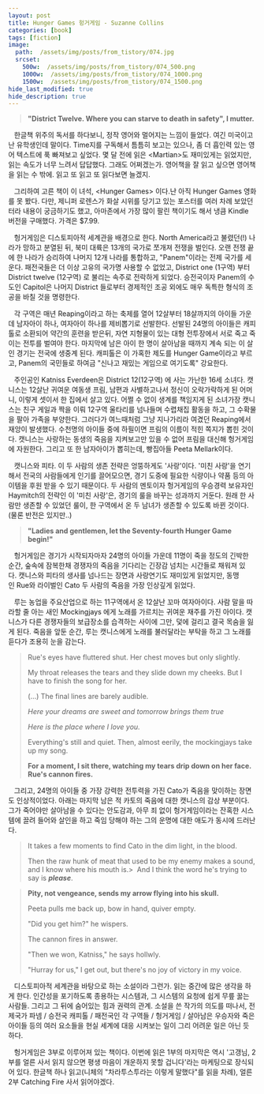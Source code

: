 ```yaml
---
layout: post
title: Hunger Games 헝거게임 - Suzanne Collins
categories: [book]
tags: [fiction]
image:
  path:  /assets/img/posts/from_tistory/074.jpg
  srcset:
    500w:  /assets/img/posts/from_tistory/074_500.png
    1000w:  /assets/img/posts/from_tistory/074_1000.png
    1500w:  /assets/img/posts/from_tistory/074_1500.png
hide_last_modified: true
hide_description: true
---
```


  




  


> **"District Twelve. Where you can starve to death in safety", I mutter.**

  


   한글책 위주의 독서를 하다보니, 정작 영어와 멀어지는 느낌이 들었다. 여긴 미국이고 난 유학생인데 말이다. Time지를 구독해서 틈틈히 보고는 있으나, 좀 더 흡인력 있는 영어 텍스트에 푹 빠져보고 싶었다. 몇 달 전에 읽은 <Martian\>도 재미있게는 읽었지만, 읽는 속도가 너무 느려서 답답했다. 그래도 어쩌겠는가. 영어책을 잘 읽고 싶으면 영어책을 읽는 수 밖에. 읽고 또 읽고 또 읽다보면 늘겠지.  

  


   그리하여 고른 책이 이 녀석, <Hunger Games\> 이다.난 아직 Hunger Games 영화를 못 봤다. 다만, 제니퍼 로렌스가 화살 시위를 당기고 있는 포스터를 여러 차례 보았던 터라 내용이 궁금하기도 했고, 아마존에서 가장 많이 팔린 책이기도 해서 냉큼 Kindle 버전을 구매했다. 가격은 $7.99.

  


   헝거게임은 디스토피아적 세계관을 배경으로 한다. North America라고 불렸던(!) 나라가 망하고 분열된 뒤, 북미 대륙은 13개의 국가로 쪼개져 전쟁을 벌인다. 오랜 전쟁 끝에 한 나라가 승리하여 나머지 12개 나라를 통합하고, "Panem"이라는 전제 국가를 세운다. 패전국들은 더 이상 고유의 국가명 사용할 수 없었고, District one (1구역) 부터 District twelve (12구역) 로 불리는 속주로 전락하게 되었다. 승전국이자 Panem의 수도인 Capitol은 나머지 District 들로부터 경제적인 조공 외에도 매우 독특한 형식의 조공을 바칠 것을 명령한다. 

  


   각 구역은 매년 Reaping이라고 하는 축제를 열어 12살부터 18살까지의 아이들 가운데 남자아이 하나, 여자아이 하나를 제비뽑기로 선발한다. 선발된 24명의 아이들은 캐피톨로 소환되어 약간의 훈련을 받은뒤, 자연 지형물이 있는 대형 전투장에서 서로 죽고 죽이는 전투를 벌여야 한다. 마지막에 남은 아이 한 명이 살아남을 때까지 계속 되는 이 살인 경기는 전국에 생중계 된다. 캐피톨은 이 가혹한 제도를 Hunger Game이라고 부르고, Panem의 국민들로 하여금 "신나고 재밌는 게임으로 여기도록" 강요한다.

  


   주인공인 Katniss Everdeen은 District 12(12구역) 에 사는 가난한 16세 소녀다. 캣니스는 12살난 귀여운 여동생 프림, 남편과 사별하고나서 정신이 오락가락하게 된 어머니, 이렇게 셋이서 한 집에서 살고 있다. 어쩔 수 없이 생계를 책임지게 된 소녀가장 캣니스는 친구 게일과 짝을 이뤄 12구역 울타리를 넘나들며 수렵채집 활동을 하고, 그 수확물을 팔아 가족을 부양한다. 그러다가 여느때처럼 그냥 지나가리라 여겼던 Reaping에서 재앙이 발생했다. 수천명의 아이들 중에 하필이면 프림의 이름이 적힌 쪽지가 뽑힌 것이다. 캣니스는 사랑하는 동생의 죽음을 지켜보고만 있을 수 없어 프림을 대신해 헝거게임에 자원한다. 그리고 또 한 남자아이가 뽑히는데, 빵집아들 Peeta Mellark이다. 

  


   캣니스와 피타. 이 두 사람의 생존 전략은 엉뚱하게도 '사랑'이다. '미친 사랑'을 연기해서 전국의 사람들에게 인기를 끌어모으면, 경기 도중에 필요한 식량이나 약품 등의 아이템을 후원 받을 수 있기 때문이다. 두 사람의 멘토이자 헝거게임의 우승경력 보유자인 Haymitch의 전략인 이 '미친 사랑'은, 경기의 룰을 바꾸는 성과까지 거둔다. 원래 한 사람만 생존할 수 있었던 룰이, 한 구역에서 온 두 남녀가 생존할 수 있도록 바뀐 것이다. (물론 반전은 있지만..) 

  


> **"Ladies and gentlemen, let the Seventy-fourth Hunger Game begin!"**

  
   헝거게임은 경기가 시작되자마자 24명의 아이들 가운데 11명이 죽을 정도의 긴박한 순간, 숲속에 잠복한채 경쟁자의 죽음을 기다리는 긴장감 넘치는 시간들로 채워져 있다. 캣니스와 피타의 생사를 넘나드는 장면과 사랑연기도 재미있게 읽었지만, 동맹인 Rue와 라이벌인 Cato 두 사람의 죽음을 가장 인상깊게 읽었다.

  


   루는 농업을 주요산업으로 하는 11구역에서 온 12살난 꼬마 여자아이다. 사람 말을 따라할 줄 아는 새인 Mockingjays 에게 노래를 가르치는 귀여운 재주를 가진 아이다. 캣니스가 다른 경쟁자들의 보급장소를 습격하는 사이에 그만, 덫에 걸리고 결국 목숨을 잃게 된다. 죽음을 앞둔 순간, 루는 캣니스에게 노래를 불러달라는 부탁을 하고 그 노래를 듣다가 조용히 눈을 감는다. 

  


> Rue's eyes have fluttered shut. Her chest moves but only slightly. 
>
> My throat releases the tears and they slide down my cheeks. But I have to finish the song for her. 
>
> (...) The final lines are barely audible. 
>
> *Here your dreams are sweet and tomorrow brings them true*
>
> *Here is the place where I love you.*
>
>  Everything's still and quiet. Then, almost eerily, the mockingjays take up my song. 
>
> **For a moment, I sit there, watching my tears drip down on her face. Rue's cannon fires.** 

  


   그리고, 24명의 아이들 중 가장 강력한 전투력을 가진 Cato가 죽음을 맞이하는 장면도 인상적이었다. 아래는 마지막 남은 적 카토의 죽음에 대한 캣니스의 감상 부분이다. 그가 죽어야만 살아남을 수 있다는 안도감과, 아무 죄 없이 헝거게임이라는 잔혹한 시스템에 끌려 들어와 살인을 하고 죽임 당해야 하는 그의 운명에 대한 애도가 동시에 드러난다. 

  


> It takes a few moments to find Cato in the dim light, in the blood. 
>
> Then the raw hunk of meat that used to be my enemy makes a sound, and I know where his mouth is.> 
> And I think the word he's trying to say is ***please***.

> **Pity, not vengeance, sends my arrow flying into his skull.** 
>
> Peeta pulls me back up, bow in hand, quiver empty.
>
> "Did you get him?" he wispers.
>
> The cannon fires in answer.
>
> "Then we won, Katniss," he says hollwly.
>
> "Hurray for us," I get out, but there's no joy of victory in my voice.

  


   디스토피아적 세계관을 바탕으로 하는 소설이라 그런가. 읽는 중간에 많은 생각을 하게 한다. 인간성을 포기하도록 종용하는 시스템과, 그 시스템의 요청에 쉽게 무릎 꿇는 사람들. 그리고 그 뒤에 숨어있는 힘과 권력의 관계. 소설을 쓴 작가의 의도를 떠나서, 전제국가 파넴 / 승전국 캐피톨 / 패전국인 각 구역들 / 헝거게임 / 살아남은 우승자와 죽은 아이들 등의 여러 요소들을 현실 세계에 대응 시켜보는 일이 그리 어려운 일은 아닌 듯 하다. 

  


   헝거게임은 3부로 이루어져 있는 책이다. 이번에 읽은 1부의 마지막은 역시 '고갱님, 2부를 얼른 사서 읽지 않으면 평생 마음이 개운하지 못할 겁니다'라는 마케팅으로 장식되어 있다. 한글책 하나 읽고(니체의 "차라투스투라는 이렇게 말했다"를 읽을 차례), 얼른 2부 Catching Fire 사서 읽어야겠다.

